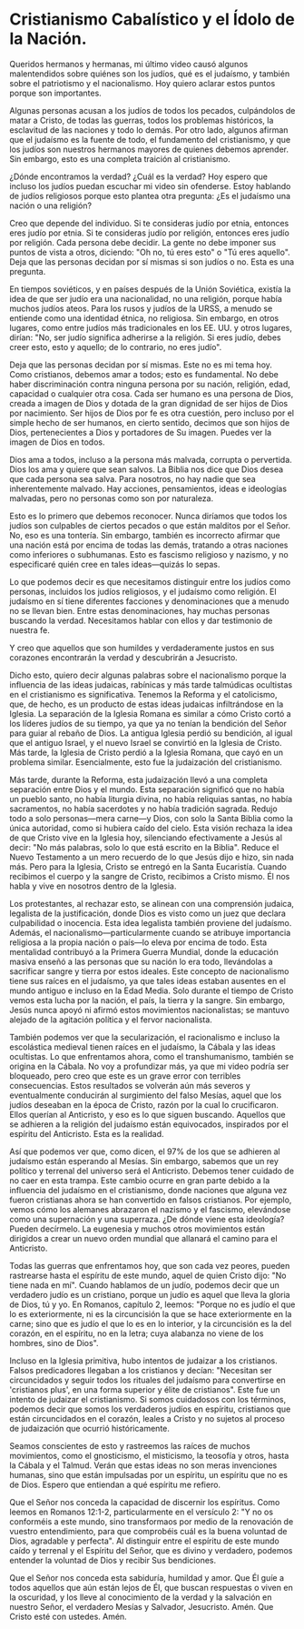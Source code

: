 # Cristianismo Cabalístico y el Ídolo de la Nación.

Queridos hermanos y hermanas, mi último video causó algunos malentendidos sobre quiénes son los judíos, qué es el judaísmo, y también sobre el patriotismo y el nacionalismo. Hoy quiero aclarar estos puntos porque son importantes.

Algunas personas acusan a los judíos de todos los pecados, culpándolos de matar a Cristo, de todas las guerras, todos los problemas históricos, la esclavitud de las naciones y todo lo demás. Por otro lado, algunos afirman que el judaísmo es la fuente de todo, el fundamento del cristianismo, y que los judíos son nuestros hermanos mayores de quienes debemos aprender. Sin embargo, esto es una completa traición al cristianismo.

¿Dónde encontramos la verdad? ¿Cuál es la verdad? Hoy espero que incluso los judíos puedan escuchar mi video sin ofenderse. Estoy hablando de judíos religiosos porque esto plantea otra pregunta: ¿Es el judaísmo una nación o una religión?

Creo que depende del individuo. Si te consideras judío por etnia, entonces eres judío por etnia. Si te consideras judío por religión, entonces eres judío por religión. Cada persona debe decidir. La gente no debe imponer sus puntos de vista a otros, diciendo: "Oh no, tú eres esto" o "Tú eres aquello". Deja que las personas decidan por sí mismas si son judíos o no. Esta es una pregunta.

En tiempos soviéticos, y en países después de la Unión Soviética, existía la idea de que ser judío era una nacionalidad, no una religión, porque había muchos judíos ateos. Para los rusos y judíos de la URSS, a menudo se entiende como una identidad étnica, no religiosa. Sin embargo, en otros lugares, como entre judíos más tradicionales en los EE. UU. y otros lugares, dirían: "No, ser judío significa adherirse a la religión. Si eres judío, debes creer esto, esto y aquello; de lo contrario, no eres judío".

Deja que las personas decidan por sí mismas. Este no es mi tema hoy. Como cristianos, debemos amar a todos; esto es fundamental. No debe haber discriminación contra ninguna persona por su nación, religión, edad, capacidad o cualquier otra cosa. Cada ser humano es una persona de Dios, creada a imagen de Dios y dotada de la gran dignidad de ser hijos de Dios por nacimiento. Ser hijos de Dios por fe es otra cuestión, pero incluso por el simple hecho de ser humanos, en cierto sentido, decimos que son hijos de Dios, pertenecientes a Dios y portadores de Su imagen. Puedes ver la imagen de Dios en todos.

Dios ama a todos, incluso a la persona más malvada, corrupta o pervertida. Dios los ama y quiere que sean salvos. La Biblia nos dice que Dios desea que cada persona sea salva. Para nosotros, no hay nadie que sea inherentemente malvado. Hay acciones, pensamientos, ideas e ideologías malvadas, pero no personas como son por naturaleza.

Esto es lo primero que debemos reconocer. Nunca diríamos que todos los judíos son culpables de ciertos pecados o que están malditos por el Señor. No, eso es una tontería. Sin embargo, también es incorrecto afirmar que una nación está por encima de todas las demás, tratando a otras naciones como inferiores o subhumanas. Esto es fascismo religioso y nazismo, y no especificaré quién cree en tales ideas—quizás lo sepas.

Lo que podemos decir es que necesitamos distinguir entre los judíos como personas, incluidos los judíos religiosos, y el judaísmo como religión. El judaísmo en sí tiene diferentes facciones y denominaciones que a menudo no se llevan bien. Entre estas denominaciones, hay muchas personas buscando la verdad. Necesitamos hablar con ellos y dar testimonio de nuestra fe.

Y creo que aquellos que son humildes y verdaderamente justos en sus corazones encontrarán la verdad y descubrirán a Jesucristo.

Dicho esto, quiero decir algunas palabras sobre el nacionalismo porque la influencia de las ideas judaicas, rabínicas y más tarde talmúdicas ocultistas en el cristianismo es significativa. Tenemos la Reforma y el catolicismo, que, de hecho, es un producto de estas ideas judaicas infiltrándose en la Iglesia. La separación de la Iglesia Romana es similar a cómo Cristo cortó a los líderes judíos de su tiempo, ya que ya no tenían la bendición del Señor para guiar al rebaño de Dios. La antigua Iglesia perdió su bendición, al igual que el antiguo Israel, y el nuevo Israel se convirtió en la Iglesia de Cristo. Más tarde, la Iglesia de Cristo perdió a la Iglesia Romana, que cayó en un problema similar. Esencialmente, esto fue la judaización del cristianismo.

Más tarde, durante la Reforma, esta judaización llevó a una completa separación entre Dios y el mundo. Esta separación significó que no había un pueblo santo, no había liturgia divina, no había reliquias santas, no había sacramentos, no había sacerdotes y no había tradición sagrada. Redujo todo a solo personas—mera carne—y Dios, con solo la Santa Biblia como la única autoridad, como si hubiera caído del cielo. Esta visión rechaza la idea de que Cristo vive en la Iglesia hoy, silenciando efectivamente a Jesús al decir: "No más palabras, solo lo que está escrito en la Biblia". Reduce el Nuevo Testamento a un mero recuerdo de lo que Jesús dijo e hizo, sin nada más. Pero para la Iglesia, Cristo se entregó en la Santa Eucaristía. Cuando recibimos el cuerpo y la sangre de Cristo, recibimos a Cristo mismo. Él nos habla y vive en nosotros dentro de la Iglesia.

Los protestantes, al rechazar esto, se alinean con una comprensión judaica, legalista de la justificación, donde Dios es visto como un juez que declara culpabilidad o inocencia. Esta idea legalista también proviene del judaísmo. Además, el nacionalismo—particularmente cuando se atribuye importancia religiosa a la propia nación o país—lo eleva por encima de todo. Esta mentalidad contribuyó a la Primera Guerra Mundial, donde la educación masiva enseñó a las personas que su nación lo era todo, llevándolas a sacrificar sangre y tierra por estos ideales. Este concepto de nacionalismo tiene sus raíces en el judaísmo, ya que tales ideas estaban ausentes en el mundo antiguo e incluso en la Edad Media. Solo durante el tiempo de Cristo vemos esta lucha por la nación, el país, la tierra y la sangre. Sin embargo, Jesús nunca apoyó ni afirmó estos movimientos nacionalistas; se mantuvo alejado de la agitación política y el fervor nacionalista.

También podemos ver que la secularización, el racionalismo e incluso la escolástica medieval tienen raíces en el judaísmo, la Cábala y las ideas ocultistas. Lo que enfrentamos ahora, como el transhumanismo, también se origina en la Cábala. No voy a profundizar más, ya que mi video podría ser bloqueado, pero creo que este es un grave error con terribles consecuencias. Estos resultados se volverán aún más severos y eventualmente conducirán al surgimiento del falso Mesías, aquel que los judíos deseaban en la época de Cristo, razón por la cual lo crucificaron. Ellos querían al Anticristo, y eso es lo que siguen buscando. Aquellos que se adhieren a la religión del judaísmo están equivocados, inspirados por el espíritu del Anticristo. Esta es la realidad.

Así que podemos ver que, como dicen, el 97% de los que se adhieren al judaísmo están esperando al Mesías. Sin embargo, sabemos que un rey político y terrenal del universo será el Anticristo. Debemos tener cuidado de no caer en esta trampa. Este cambio ocurre en gran parte debido a la influencia del judaísmo en el cristianismo, donde naciones que alguna vez fueron cristianas ahora se han convertido en falsos cristianos. Por ejemplo, vemos cómo los alemanes abrazaron el nazismo y el fascismo, elevándose como una supernación y una superraza. ¿De dónde viene esta ideología? Pueden decírmelo. La eugenesia y muchos otros movimientos están dirigidos a crear un nuevo orden mundial que allanará el camino para el Anticristo.

Todas las guerras que enfrentamos hoy, que son cada vez peores, pueden rastrearse hasta el espíritu de este mundo, aquel de quien Cristo dijo: "No tiene nada en mí". Cuando hablamos de un judío, podemos decir que un verdadero judío es un cristiano, porque un judío es aquel que lleva la gloria de Dios, tú y yo. En Romanos, capítulo 2, leemos: "Porque no es judío el que lo es exteriormente, ni es la circuncisión la que se hace exteriormente en la carne; sino que es judío el que lo es en lo interior, y la circuncisión es la del corazón, en el espíritu, no en la letra; cuya alabanza no viene de los hombres, sino de Dios".

Incluso en la Iglesia primitiva, hubo intentos de judaizar a los cristianos. Falsos predicadores llegaban a los cristianos y decían: "Necesitan ser circuncidados y seguir todos los rituales del judaísmo para convertirse en 'cristianos plus', en una forma superior y élite de cristianos". Este fue un intento de judaizar el cristianismo. Si somos cuidadosos con los términos, podemos decir que somos los verdaderos judíos en espíritu, cristianos que están circuncidados en el corazón, leales a Cristo y no sujetos al proceso de judaización que ocurrió históricamente.

Seamos conscientes de esto y rastreemos las raíces de muchos movimientos, como el gnosticismo, el misticismo, la teosofía y otros, hasta la Cábala y el Talmud. Verán que estas ideas no son meras invenciones humanas, sino que están impulsadas por un espíritu, un espíritu que no es de Dios. Espero que entiendan a qué espíritu me refiero.

Que el Señor nos conceda la capacidad de discernir los espíritus. Como leemos en Romanos 12:1-2, particularmente en el versículo 2: "Y no os conforméis a este mundo, sino transformaos por medio de la renovación de vuestro entendimiento, para que comprobéis cuál es la buena voluntad de Dios, agradable y perfecta". Al distinguir entre el espíritu de este mundo caído y terrenal y el Espíritu del Señor, que es divino y verdadero, podemos entender la voluntad de Dios y recibir Sus bendiciones.

Que el Señor nos conceda esta sabiduría, humildad y amor. Que Él guíe a todos aquellos que aún están lejos de Él, que buscan respuestas o viven en la oscuridad, y los lleve al conocimiento de la verdad y la salvación en nuestro Señor, el verdadero Mesías y Salvador, Jesucristo. Amén. Que Cristo esté con ustedes. Amén.

